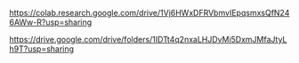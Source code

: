 https://colab.research.google.com/drive/1Vj6HWxDFRVbmvIEpqsmxsQfN246AWw-R?usp=sharing

https://drive.google.com/drive/folders/1IDTt4q2nxaLHJDvMi5DxmJMfaJtyLh9T?usp=sharing

